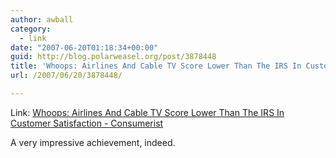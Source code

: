 ```yaml
---
author: awball
category:
  - link
date: "2007-06-20T01:18:34+00:00"
guid: http://blog.polarweasel.org/post/3878448
title: 'Whoops: Airlines And Cable TV Score Lower Than The IRS In Customer Satisfaction - Consumerist'
url: /2007/06/20/3878448/

---
```

Link: [Whoops: Airlines And Cable TV Score Lower Than The IRS In Customer Satisfaction - Consumerist](http://consumerist.com/consumer/television/airlines-and-cable-tv-score-lower-than-the-irs-in-customer-satisfaction-261621.php)

A very impressive achievement, indeed.
